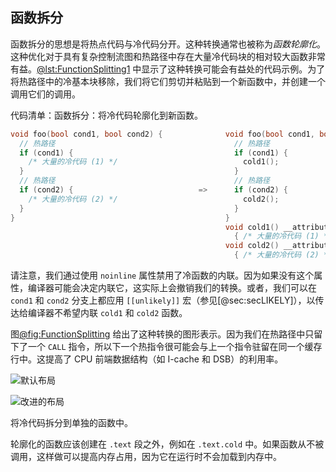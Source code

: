 ## 函数拆分

函数拆分的思想是将热点代码与冷代码分开。这种转换通常也被称为*函数轮廓化*。这种优化对于具有复杂控制流图和热路径中存在大量冷代码块的相对较大函数非常有益。[@lst:FunctionSplitting1](#FunctionSplitting1) 中显示了这种转换可能会有益处的代码示例。为了将热路径中的冷基本块移除，我们将它们剪切并粘贴到一个新函数中，并创建一个调用它们的调用。

代码清单：函数拆分：将冷代码轮廓化到新函数。 <div id="FunctionSplitting1"></div>

```cpp
void foo(bool cond1, bool cond2) {              void foo(bool cond1, bool cond2) {
  // 热路径                                        // 热路径
  if (cond1) {                                    if (cond1) {
    /* 大量的冷代码 (1) */                            cold1(); 
  }                                               }
  // 热路径                                        // 热路径
  if (cond2) {                            =>      if (cond2) {
    /* 大量的冷代码 (2) */                            cold2(); 
  }                                               }
}                                               }
                                                void cold1() __attribute__((noinline)) 
                                                  { /* 大量的冷代码 (1) */ }
                                                void cold2() __attribute__((noinline))
                                                  { /* 大量的冷代码 (2) */ }
```

请注意，我们通过使用 `noinline` 属性禁用了冷函数的内联。因为如果没有这个属性，编译器可能会决定内联它，这实际上会撤销我们的转换。或者，我们可以在 `cond1` 和 `cond2` 分支上都应用 `[[unlikely]]` 宏（参见[@sec:secLIKELY]），以传达给编译器不希望内联 `cold1` 和 `cold2` 函数。

图[@fig:FunctionSplitting](#FunctionSplitting) 给出了这种转换的图形表示。因为我们在热路径中只留下了一个 `CALL` 指令，所以下一个热指令很可能会与上一个指令驻留在同一个缓存行中。这提高了 CPU 前端数据结构（如 I-cache 和 DSB）的利用率。

<div id="FunctionSplitting">

![默认布局](https://raw.githubusercontent.com/dendibakh/perf-book/main/img/cpu_fe_opts/FunctionSplitting_Default.png)<div id="FuncSplit_default"></div>
![改进的布局](https://raw.githubusercontent.com/dendibakh/perf-book/main/img/cpu_fe_opts/FunctionSplitting_Improved.png)<div id="FuncSplit_better"></div>

将冷代码拆分到单独的函数中。
</div>

轮廓化的函数应该创建在 `.text` 段之外，例如在 `.text.cold` 中。如果函数从不被调用，这样做可以提高内存占用，因为它在运行时不会加载到内存中。